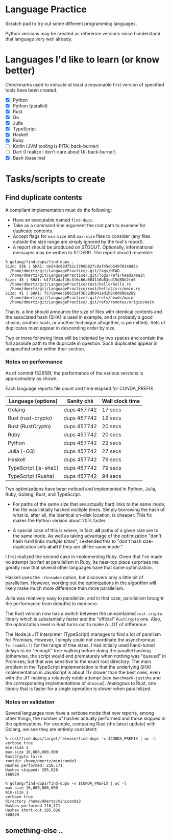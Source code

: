 # Language Practice

Scratch pad to try out some different programming languages.

Python versions may be created as reference versions since I understand 
that language very well already.

# Languages I'd like to learn (or know better)

Checkmarks used to indicate at least a reasonable first version of specified tools have been created.

- [x] Python
- [x] Python (parallel)
- [x] Rust
- [x] Go
- [x] Julia
- [x] TypeScript
- [x] Haskell
- [x] Ruby
- [ ] Kotlin (JVM tooling is PITA; back-burner)
- [ ] Dart (I realize I don't care about UI; back-burner)
- [x] Bash (baseline)

# Tasks/scripts to create

## Find duplicate contents

A compliant implementation must do the following:

* Have an executable named `find-dups`.
* Take as a command-line argument the root path to examine for duplicate contents.
* Accept flags for `min-size` and `max-size` files to consider (any files outside the size range are simply ignored by the tool's report).
* A report should be produced on STDOUT. Optionally, informational messages may be written to STDERR.  The report should resemble:

```
% golang/find-dups/find-dups .
Size: 336 | SHA1: de54dc09d752c3708b92fc9af45eb54970348d6b
  /home/dmertz/git/LanguagePractice/.git/logs/HEAD
  /home/dmertz/git/LanguagePractice/.git/logs/refs/heads/main
Size: 45 | SHA1: b1713adaf16c3f6c66a004116b83cd15d88d2fd6
  /home/dmertz/git/LanguagePractice/rust/hello/hello.rs
  /home/dmertz/git/LanguagePractice/rust/hello2/src/main.rs
Size: 41 | SHA1: fc7c94eecb0631af36c2db841ad1b8c0d080a289
  /home/dmertz/git/LanguagePractice/.git/refs/heads/main
  /home/dmertz/git/LanguagePractice/.git/refs/remotes/origin/main
```

That is, a line should announce the size of files with identical contents
and the associated hash (SHA1 is used in example, and is probably a good
choice; another hash, or another technique altogether, is permitted). Sets
of duplicates must appear in descending order by size.

Two or more following lines will be indented by two spaces and contain the
full absolute path to the duplicate in question. Such duplicates appear in
unspecified order within their section.

### Notes on performance

As of commit f32658f, the performance of the various versions is approximately
as shown:

Each language reports file count and time elapsed for CONDA_PREFIX

| Language (options)   | Sanity chk  | Wall clock time
|----------------------|-------------|----------------
| Golang               | dups 457742 | 17 secs
| Rust (rust-crypto)   | dups 457742 | 19 secs
| Rust (RustCrypto)    | dups 457742 | 20 secs
| Ruby                 | dups 457742 | 20 secs
| Python               | dups 457742 | 22 secs
| Julia (-O3)          | dups 457742 | 27 secs
| Haskell              | dups 457742 | 79 secs
| TypeScript (js-sha1) | dups 457742 | 79 secs
| TypeScript (Rusha)   | dups 457742 | 94 secs

Two optimizations have been noticed and implemented in Python, Julia, Ruby,
Golang, Rust, and TypeScript. 

* For paths of the same size that are actually hard links to the same inode,
the file was initially hashed multiple times.  Simply borrowing the hash of
what is, after all, the identical on-disk location, is cheaper.  This fix makes
the Python version about 20% faster.

* A special case of this is where, in fact, **all** paths of a given size are
to the same inode.  As well as taking advantage of the optimization "don't hash
hard links *multiple times*", I extended this to "don't hash size-duplication
sets **at all** if they are all the same inode." 

I first realized the second case in implementing Ruby.  Given that I've made no
attempt (so far) at parallelism in Ruby, its near-top place surprises me
greatly now that several other languages have that same optimization.

Haskell uses the `-threaded` option, but discovers only a little bit of
parallelism.  However, working out the optimizations in the algorithm will
likely make much more difference than more parallelism.

Julia was relatively easy to parallelize, and in that case, parallelism
brought the performance from dreadful to mediocre.

The Rust version now has a switch  between the unmaintained `rust-crypto`
library which is substantially faster and the "official" `RustCrypto` one.
Also, the optimization level in Rust turns out to make A LOT of difference.

The Node.js JIT interpreter (TypeScript) manages to find a lot of parallism for
Promises. However, I simply could not coordinate the asynchronous
`fs.readdir()` for the range of tree sizes.  I had initially used hand-tuned
delays to do "enough" tree-walking before doing the parallel hashing
(otherwise, the script would end prematurely when nothing was "queued" in
Promises; but that was sensitive to the exact root directory.  The main problem
in the TypeScript implementation is that the underlying SHA1 implementation in
JavaScript is about 11x slower than the best ones, even with the JIT making a
relatively noble attempt (see `benchmark-justsha` and the corresponding
implementations of `sha1sum`). Analogous to Rust, one library that is faster
for a single operation is slower when parallelized.

### Notes on validation

Several languages now have a verbose mode that now reports, among other
things, the number of hashes actually performed and those skipped in the
optimizations.  For example, comparing Rust (the latest update) with Golang,
we see they are entirely consistent:

```
% rust/find-dups/target/release/find-dups -v $CONDA_PREFIX | wc -l
verbose true
min-size 1
max-size 10,000,000,000
RustCrypto false
rootdir /home/dmertz/miniconda3
Hashes performed: 210,171
Hashes skipped: 285,026
568829

% golang/find-dups/find-dups -v $CONDA_PREFIX | wc -l
max-size 10,000,000,000
min-size 1
verbose true
directory /home/dmertz/miniconda3
Hashes performed 210,171
Hashes short-cut 285,026
568829
```

## something-else ..
